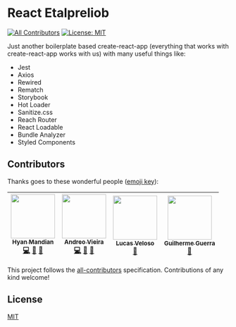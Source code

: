 # React Etalpreliob
[![All Contributors](https://img.shields.io/badge/all_contributors-4-orange.svg?style=flat-square)](#contributors) [![License: MIT](https://img.shields.io/github/license/hyanmandian/react-etalpreliob.svg)](LICENSE)

Just another boilerplate based create-react-app (everything that works with create-react-app works with us) with many useful things like:

- Jest
- Axios
- Rewired
- Rematch
- Storybook
- Hot Loader
- Sanitize.css
- Reach Router
- React Loadable
- Bundle Analyzer
- Styled Components

## Contributors

Thanks goes to these wonderful people ([emoji key](https://github.com/kentcdodds/all-contributors#emoji-key)):

<!-- ALL-CONTRIBUTORS-LIST:START - Do not remove or modify this section -->
<!-- prettier-ignore -->
| [<img src="https://avatars2.githubusercontent.com/u/5044101?v=3" width="100px;"/><br /><sub><b>Hyan Mandian</b></sub>](https://github.com/hyanmandian)<br />[💻](https://github.com/hyanmandian/react-etalpreliob/commits?author=hyanmandian "Code") [📖](https://github.com/hyanmandian/react-etalpreliob/commits?author=hyanmandian "Documentation") [🤔](#ideas-hyanmandian "Ideas, Planning, & Feedback") | [<img src="https://avatars2.githubusercontent.com/u/508827?v=3" width="100px;"/><br /><sub><b>Andreo Vieira</b></sub>](https://github.com/andreoav)<br />[💻](https://github.com/hyanmandian/react-etalpreliob/commits?author=andreoav "Code") [📖](https://github.com/hyanmandian/react-etalpreliob/commits?author=andreoav "Documentation") [🤔](#ideas-andreoav "Ideas, Planning, & Feedback") | [<img src="https://avatars2.githubusercontent.com/u/4587602?v=3" width="100px;"/><br /><sub><b>Lucas Veloso</b></sub>](https://github.com/lucassveloso)<br />[🤔](#ideas-lucassveloso "Ideas, Planning, & Feedback") | [<img src="https://avatars3.githubusercontent.com/u/1606048?s=460&v=4" width="100px;"/><br /><sub><b>Guilherme Guerra</b></sub>](https://github.com/guilhermecomum)<br />[🤔](#ideas-guilhermecomum "Ideas, Planning, & Feedback") |
| :---: | :---: | :---: | :---: |
<!-- ALL-CONTRIBUTORS-LIST:END -->

This project follows the [all-contributors](https://github.com/kentcdodds/all-contributors) specification. Contributions of any kind welcome!

## License

[MIT](LICENSE)
